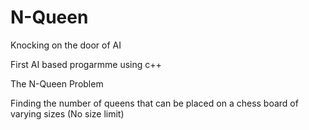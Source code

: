 # N-Queen
Knocking on the door of AI

First AI based progarmme using c++

The N-Queen Problem

Finding the number of queens that can be placed on a chess board of varying sizes (No size limit)
